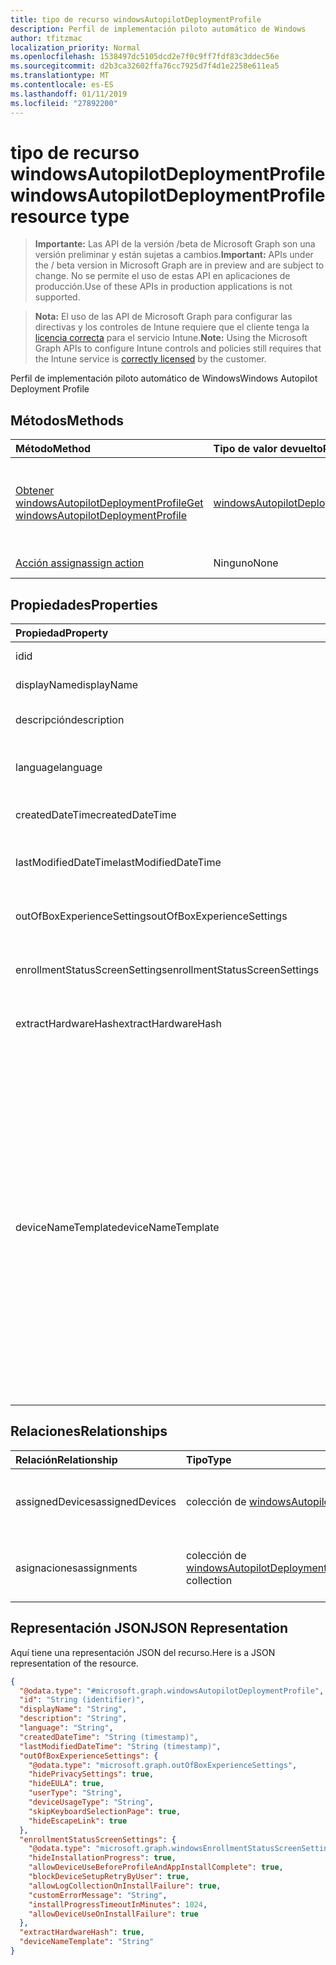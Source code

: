 ```yaml
---
title: tipo de recurso windowsAutopilotDeploymentProfile
description: Perfil de implementación piloto automático de Windows
author: tfitzmac
localization_priority: Normal
ms.openlocfilehash: 1538497dc5105dcd2e7f0c9ff7fdf83c3ddec56e
ms.sourcegitcommit: d2b3ca32602ffa76cc7925d7f4d1e2258e611ea5
ms.translationtype: MT
ms.contentlocale: es-ES
ms.lasthandoff: 01/11/2019
ms.locfileid: "27892200"
---
```

# <a name="windowsautopilotdeploymentprofile-resource-type"></a><span data-ttu-id="e0d5b-103">tipo de recurso windowsAutopilotDeploymentProfile</span><span class="sxs-lookup"><span data-stu-id="e0d5b-103">windowsAutopilotDeploymentProfile resource type</span></span>

> <span data-ttu-id="e0d5b-104">**Importante:** Las API de la versión /beta de Microsoft Graph son una versión preliminar y están sujetas a cambios.</span><span class="sxs-lookup"><span data-stu-id="e0d5b-104">**Important:** APIs under the / beta version in Microsoft Graph are in preview and are subject to change.</span></span> <span data-ttu-id="e0d5b-105">No se permite el uso de estas API en aplicaciones de producción.</span><span class="sxs-lookup"><span data-stu-id="e0d5b-105">Use of these APIs in production applications is not supported.</span></span>

> <span data-ttu-id="e0d5b-106">**Nota:** El uso de las API de Microsoft Graph para configurar las directivas y los controles de Intune requiere que el cliente tenga la [licencia correcta](https://go.microsoft.com/fwlink/?linkid=839381) para el servicio Intune.</span><span class="sxs-lookup"><span data-stu-id="e0d5b-106">**Note:** Using the Microsoft Graph APIs to configure Intune controls and policies still requires that the Intune service is [correctly licensed](https://go.microsoft.com/fwlink/?linkid=839381) by the customer.</span></span>

<span data-ttu-id="e0d5b-107">Perfil de implementación piloto automático de Windows</span><span class="sxs-lookup"><span data-stu-id="e0d5b-107">Windows Autopilot Deployment Profile</span></span>
## <a name="methods"></a><span data-ttu-id="e0d5b-108">Métodos</span><span class="sxs-lookup"><span data-stu-id="e0d5b-108">Methods</span></span>
|<span data-ttu-id="e0d5b-109">Método</span><span class="sxs-lookup"><span data-stu-id="e0d5b-109">Method</span></span>|<span data-ttu-id="e0d5b-110">Tipo de valor devuelto</span><span class="sxs-lookup"><span data-stu-id="e0d5b-110">Return Type</span></span>|<span data-ttu-id="e0d5b-111">Descripción</span><span class="sxs-lookup"><span data-stu-id="e0d5b-111">Description</span></span>|
|:---|:---|:---|
|[<span data-ttu-id="e0d5b-112">Obtener windowsAutopilotDeploymentProfile</span><span class="sxs-lookup"><span data-stu-id="e0d5b-112">Get windowsAutopilotDeploymentProfile</span></span>](../api/intune-enrollment-windowsautopilotdeploymentprofile-get.md)|[<span data-ttu-id="e0d5b-113">windowsAutopilotDeploymentProfile</span><span class="sxs-lookup"><span data-stu-id="e0d5b-113">windowsAutopilotDeploymentProfile</span></span>](../resources/intune-enrollment-windowsautopilotdeploymentprofile.md)|<span data-ttu-id="e0d5b-114">Leer las propiedades y las relaciones del objeto [windowsAutopilotDeploymentProfile](../resources/intune-enrollment-windowsautopilotdeploymentprofile.md) .</span><span class="sxs-lookup"><span data-stu-id="e0d5b-114">Read properties and relationships of the [windowsAutopilotDeploymentProfile](../resources/intune-enrollment-windowsautopilotdeploymentprofile.md) object.</span></span>|
|[<span data-ttu-id="e0d5b-115">Acción assign</span><span class="sxs-lookup"><span data-stu-id="e0d5b-115">assign action</span></span>](../api/intune-enrollment-windowsautopilotdeploymentprofile-assign.md)|<span data-ttu-id="e0d5b-116">Ninguno</span><span class="sxs-lookup"><span data-stu-id="e0d5b-116">None</span></span>|<span data-ttu-id="e0d5b-117">Todavía no documentado</span><span class="sxs-lookup"><span data-stu-id="e0d5b-117">Not yet documented</span></span>|

## <a name="properties"></a><span data-ttu-id="e0d5b-118">Propiedades</span><span class="sxs-lookup"><span data-stu-id="e0d5b-118">Properties</span></span>
|<span data-ttu-id="e0d5b-119">Propiedad</span><span class="sxs-lookup"><span data-stu-id="e0d5b-119">Property</span></span>|<span data-ttu-id="e0d5b-120">Tipo</span><span class="sxs-lookup"><span data-stu-id="e0d5b-120">Type</span></span>|<span data-ttu-id="e0d5b-121">Descripción</span><span class="sxs-lookup"><span data-stu-id="e0d5b-121">Description</span></span>|
|:---|:---|:---|
|<span data-ttu-id="e0d5b-122">id</span><span class="sxs-lookup"><span data-stu-id="e0d5b-122">id</span></span>|<span data-ttu-id="e0d5b-123">Cadena</span><span class="sxs-lookup"><span data-stu-id="e0d5b-123">String</span></span>|<span data-ttu-id="e0d5b-124">Clave de perfil</span><span class="sxs-lookup"><span data-stu-id="e0d5b-124">Profile Key</span></span>|
|<span data-ttu-id="e0d5b-125">displayName</span><span class="sxs-lookup"><span data-stu-id="e0d5b-125">displayName</span></span>|<span data-ttu-id="e0d5b-126">Cadena</span><span class="sxs-lookup"><span data-stu-id="e0d5b-126">String</span></span>|<span data-ttu-id="e0d5b-127">Nombre del perfil</span><span class="sxs-lookup"><span data-stu-id="e0d5b-127">Name of the profile</span></span>|
|<span data-ttu-id="e0d5b-128">descripción</span><span class="sxs-lookup"><span data-stu-id="e0d5b-128">description</span></span>|<span data-ttu-id="e0d5b-129">Cadena</span><span class="sxs-lookup"><span data-stu-id="e0d5b-129">String</span></span>|<span data-ttu-id="e0d5b-130">Descripción del perfil</span><span class="sxs-lookup"><span data-stu-id="e0d5b-130">Description of the profile</span></span>|
|<span data-ttu-id="e0d5b-131">language</span><span class="sxs-lookup"><span data-stu-id="e0d5b-131">language</span></span>|<span data-ttu-id="e0d5b-132">Cadena</span><span class="sxs-lookup"><span data-stu-id="e0d5b-132">String</span></span>|<span data-ttu-id="e0d5b-133">Idioma configurado en el dispositivo</span><span class="sxs-lookup"><span data-stu-id="e0d5b-133">Language configured on the device</span></span>|
|<span data-ttu-id="e0d5b-134">createdDateTime</span><span class="sxs-lookup"><span data-stu-id="e0d5b-134">createdDateTime</span></span>|<span data-ttu-id="e0d5b-135">DateTimeOffset</span><span class="sxs-lookup"><span data-stu-id="e0d5b-135">DateTimeOffset</span></span>|<span data-ttu-id="e0d5b-136">Hora de creación de perfiles</span><span class="sxs-lookup"><span data-stu-id="e0d5b-136">Profile creation time</span></span>|
|<span data-ttu-id="e0d5b-137">lastModifiedDateTime</span><span class="sxs-lookup"><span data-stu-id="e0d5b-137">lastModifiedDateTime</span></span>|<span data-ttu-id="e0d5b-138">DateTimeOffset</span><span class="sxs-lookup"><span data-stu-id="e0d5b-138">DateTimeOffset</span></span>|<span data-ttu-id="e0d5b-139">Perfil modificó por última vez el tiempo</span><span class="sxs-lookup"><span data-stu-id="e0d5b-139">Profile last modified time</span></span>|
|<span data-ttu-id="e0d5b-140">outOfBoxExperienceSettings</span><span class="sxs-lookup"><span data-stu-id="e0d5b-140">outOfBoxExperienceSettings</span></span>|[<span data-ttu-id="e0d5b-141">outOfBoxExperienceSettings</span><span class="sxs-lookup"><span data-stu-id="e0d5b-141">outOfBoxExperienceSettings</span></span>](../resources/intune-enrollment-outofboxexperiencesettings.md)|<span data-ttu-id="e0d5b-142">Fuera de la experiencia del cuadro Configuración</span><span class="sxs-lookup"><span data-stu-id="e0d5b-142">Out of box experience setting</span></span>|
|<span data-ttu-id="e0d5b-143">enrollmentStatusScreenSettings</span><span class="sxs-lookup"><span data-stu-id="e0d5b-143">enrollmentStatusScreenSettings</span></span>|[<span data-ttu-id="e0d5b-144">windowsEnrollmentStatusScreenSettings</span><span class="sxs-lookup"><span data-stu-id="e0d5b-144">windowsEnrollmentStatusScreenSettings</span></span>](../resources/intune-enrollment-windowsenrollmentstatusscreensettings.md)|<span data-ttu-id="e0d5b-145">Configuración de pantalla de estado de inscripción</span><span class="sxs-lookup"><span data-stu-id="e0d5b-145">Enrollment status screen setting</span></span>|
|<span data-ttu-id="e0d5b-146">extractHardwareHash</span><span class="sxs-lookup"><span data-stu-id="e0d5b-146">extractHardwareHash</span></span>|<span data-ttu-id="e0d5b-147">Booleano</span><span class="sxs-lookup"><span data-stu-id="e0d5b-147">Boolean</span></span>|<span data-ttu-id="e0d5b-148">Extracción de HardwareHash para el perfil</span><span class="sxs-lookup"><span data-stu-id="e0d5b-148">HardwareHash Extraction for the profile</span></span>|
|<span data-ttu-id="e0d5b-149">deviceNameTemplate</span><span class="sxs-lookup"><span data-stu-id="e0d5b-149">deviceNameTemplate</span></span>|<span data-ttu-id="e0d5b-150">Cadena</span><span class="sxs-lookup"><span data-stu-id="e0d5b-150">String</span></span>|<span data-ttu-id="e0d5b-151">La plantilla usada para el nombre del dispositivo de piloto automático.</span><span class="sxs-lookup"><span data-stu-id="e0d5b-151">The template used to name the AutoPilot Device.</span></span> <span data-ttu-id="e0d5b-152">Esto puede ser un texto personalizado y también puede contener el número de serie del dispositivo, o bien un número generado aleatoriamente.</span><span class="sxs-lookup"><span data-stu-id="e0d5b-152">This can be a custom text and can also contain either the serial number of the device, or a randomly generated number.</span></span> <span data-ttu-id="e0d5b-153">La longitud total del texto generado por la plantilla puede ser no más de 15 caracteres.</span><span class="sxs-lookup"><span data-stu-id="e0d5b-153">The total length of the text generated by the template can be no more than 15 characters.</span></span>|

## <a name="relationships"></a><span data-ttu-id="e0d5b-154">Relaciones</span><span class="sxs-lookup"><span data-stu-id="e0d5b-154">Relationships</span></span>
|<span data-ttu-id="e0d5b-155">Relación</span><span class="sxs-lookup"><span data-stu-id="e0d5b-155">Relationship</span></span>|<span data-ttu-id="e0d5b-156">Tipo</span><span class="sxs-lookup"><span data-stu-id="e0d5b-156">Type</span></span>|<span data-ttu-id="e0d5b-157">Description</span><span class="sxs-lookup"><span data-stu-id="e0d5b-157">Description</span></span>|
|:---|:---|:---|
|<span data-ttu-id="e0d5b-158">assignedDevices</span><span class="sxs-lookup"><span data-stu-id="e0d5b-158">assignedDevices</span></span>|<span data-ttu-id="e0d5b-159">colección de [windowsAutopilotDeviceIdentity](../resources/intune-enrollment-windowsautopilotdeviceidentity.md)</span><span class="sxs-lookup"><span data-stu-id="e0d5b-159">[windowsAutopilotDeviceIdentity](../resources/intune-enrollment-windowsautopilotdeviceidentity.md) collection</span></span>|<span data-ttu-id="e0d5b-160">La lista de dispositivos asignados para el perfil.</span><span class="sxs-lookup"><span data-stu-id="e0d5b-160">The list of assigned devices for the profile.</span></span>|
|<span data-ttu-id="e0d5b-161">asignaciones</span><span class="sxs-lookup"><span data-stu-id="e0d5b-161">assignments</span></span>|<span data-ttu-id="e0d5b-162">colección de [windowsAutopilotDeploymentProfileAssignment](../resources/intune-enrollment-windowsautopilotdeploymentprofileassignment.md)</span><span class="sxs-lookup"><span data-stu-id="e0d5b-162">[windowsAutopilotDeploymentProfileAssignment](../resources/intune-enrollment-windowsautopilotdeploymentprofileassignment.md) collection</span></span>|<span data-ttu-id="e0d5b-163">La lista de las asignaciones de grupo para el perfil.</span><span class="sxs-lookup"><span data-stu-id="e0d5b-163">The list of group assignments for the profile.</span></span>|

## <a name="json-representation"></a><span data-ttu-id="e0d5b-164">Representación JSON</span><span class="sxs-lookup"><span data-stu-id="e0d5b-164">JSON Representation</span></span>
<span data-ttu-id="e0d5b-165">Aquí tiene una representación JSON del recurso.</span><span class="sxs-lookup"><span data-stu-id="e0d5b-165">Here is a JSON representation of the resource.</span></span>
<!-- {
  "blockType": "resource",
  "keyProperty": "id",
  "@odata.type": "microsoft.graph.windowsAutopilotDeploymentProfile"
}
-->
``` json
{
  "@odata.type": "#microsoft.graph.windowsAutopilotDeploymentProfile",
  "id": "String (identifier)",
  "displayName": "String",
  "description": "String",
  "language": "String",
  "createdDateTime": "String (timestamp)",
  "lastModifiedDateTime": "String (timestamp)",
  "outOfBoxExperienceSettings": {
    "@odata.type": "microsoft.graph.outOfBoxExperienceSettings",
    "hidePrivacySettings": true,
    "hideEULA": true,
    "userType": "String",
    "deviceUsageType": "String",
    "skipKeyboardSelectionPage": true,
    "hideEscapeLink": true
  },
  "enrollmentStatusScreenSettings": {
    "@odata.type": "microsoft.graph.windowsEnrollmentStatusScreenSettings",
    "hideInstallationProgress": true,
    "allowDeviceUseBeforeProfileAndAppInstallComplete": true,
    "blockDeviceSetupRetryByUser": true,
    "allowLogCollectionOnInstallFailure": true,
    "customErrorMessage": "String",
    "installProgressTimeoutInMinutes": 1024,
    "allowDeviceUseOnInstallFailure": true
  },
  "extractHardwareHash": true,
  "deviceNameTemplate": "String"
}
```





